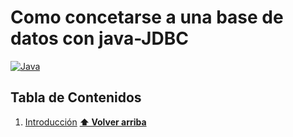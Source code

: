 # Como concetarse a una base de datos con java-JDBC
[![Java](https://img.shields.io/badge/Java-007396?style=for-the-badge&logo=java&logoColor=white&labelColor=101010)]()
## Tabla de Contenidos
1. [Introducción](#introduccion)
**[⬆ Volver arriba](#tabla-de-contenidos)**
